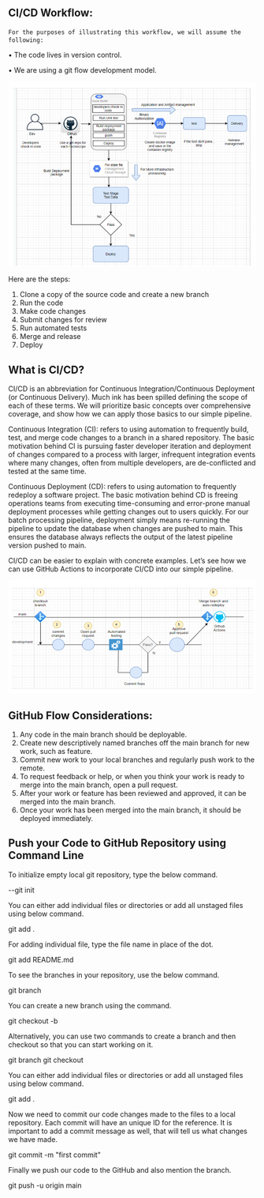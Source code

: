 ## CI/CD Workflow:
	For the purposes of illustrating this workflow, we will assume the following:

•	The code lives in version control.

•	We are using a git flow development model.

![](./image/cicd.PNG)

Here are the steps:
1.	Clone a copy of the source code and create a new branch
2.	Run the code
3.	Make code changes
4.	Submit changes for review
5.	Run automated tests
6.	Merge and release
7.	Deploy



## What is CI/CD?
CI/CD is an abbreviation for Continuous Integration/Continuous Deployment (or Continuous Delivery). Much ink has been spilled defining the scope of each of these terms. We will prioritize basic concepts over comprehensive coverage, and show how we can apply those basics to our simple pipeline.

Continuous Integration (CI): refers to using automation to frequently build, test, and merge code changes to a branch in a shared repository. The basic motivation behind CI is pursuing faster developer iteration and deployment of changes compared to a process with larger, infrequent integration events where many changes, often from multiple developers, are de-conflicted and tested at the same time.

Continuous Deployment (CD): refers to using automation to frequently redeploy a software project. The basic motivation behind CD is freeing operations teams from executing time-consuming and error-prone manual deployment processes while getting changes out to users quickly. For our batch processing pipeline, deployment simply means re-running the pipeline to update the database when changes are pushed to main. This ensures the database always reflects the output of the latest pipeline version pushed to main.

CI/CD can be easier to explain with concrete examples. Let’s see how we can use GitHub Actions to incorporate CI/CD into our simple pipeline.




![](./image/githubactions.PNG)

## GitHub Flow Considerations:


1.	Any code in the main branch should be deployable.
2.	Create new descriptively named branches off the main branch for new work, such as feature.
3.	Commit new work to your local branches and regularly push work to the remote.
4.	To request feedback or help, or when you think your work is ready to merge into the main branch, open a pull request.
5.	After your work or feature has been reviewed and approved, it can be merged into the main branch.
6.	Once your work has been merged into the main branch, it should be deployed immediately.


## Push your Code to GitHub Repository using Command Line

To initialize empty local git repository, type the below command.

--git init

You can either add individual files or directories or add all unstaged files using below command.

git add .

For adding individual file, type the file name in place of the dot.

git add README.md

To see the branches in your repository, use the below command.

git branch

 You can create a new branch using the command.

git checkout -b <branch-name>

Alternatively, you can use two commands to create a branch and then checkout so that you can start working on it.

git branch <branch-name> 
git checkout <branch-name>

You can either add individual files or directories or add all unstaged files using below command.

git add .

Now we need to commit our code changes made to the files to a local repository. Each commit will have an unique ID for the reference. It is important to add a commit message as well, that will tell us what changes we have made.

git commit -m "first commit"

Finally we push our code to the GitHub and also mention the branch.

git push -u origin main